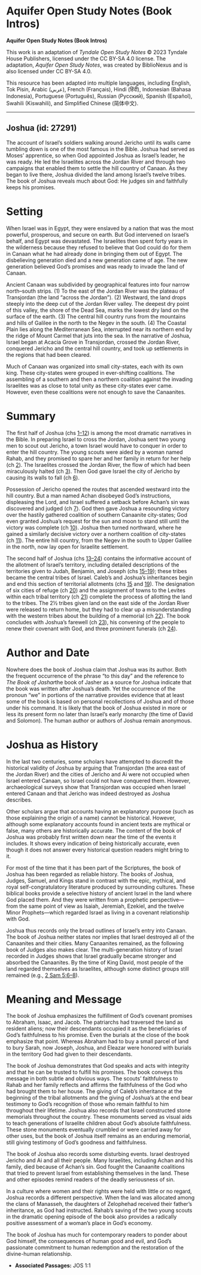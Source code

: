 # Aquifer Open Study Notes (Book Intros)

**Aquifer Open Study Notes (Book Intros)**

This work is an adaptation of *Tyndale Open Study Notes* © 2023 Tyndale House Publishers, licensed under the CC BY\-SA 4\.0 license. The adaptation, *Aquifer Open Study Notes*, was created by BiblioNexus and is also licensed under CC BY\-SA 4\.0\.

This resource has been adapted into multiple languages, including English, Tok Pisin, Arabic (عربي), French (Français), Hindi (हिंदी), Indonesian (Bahasa Indonesia), Portuguese (Português), Russian (Русский), Spanish (Español), Swahili (Kiswahili), and Simplified Chinese (简体中文).



--------------------------------

## Joshua (id: 27291)

The account of Israel’s soldiers walking around Jericho until its walls came tumbling down is one of the most famous in the Bible. Joshua had served as Moses’ apprentice, so when God appointed Joshua as Israel’s leader, he was ready. He led the Israelites across the Jordan River and through two campaigns that enabled them to settle the hill country of Canaan. As they began to live there, Joshua divided the land among Israel’s twelve tribes. The book of Joshua reveals much about God: He judges sin and faithfully keeps his promises.

Setting
=======

When Israel was in Egypt, they were enslaved by a nation that was the most powerful, prosperous, and secure on earth. But God intervened on Israel’s behalf, and Egypt was devastated. The Israelites then spent forty years in the wilderness because they refused to believe that God could do for them in Canaan what he had already done in bringing them out of Egypt. The disbelieving generation died and a new generation came of age. The new generation believed God’s promises and was ready to invade the land of Canaan.

Ancient Canaan was subdivided by geographical features into four narrow north–south strips. (1\) To the east of the Jordan River was the plateau of Transjordan (the land “across the Jordan”). (2\) Westward, the land drops steeply into the deep cut of the Jordan River valley. The deepest dry point of this valley, the shore of the Dead Sea, marks the lowest dry land on the surface of the earth. (3\) The central hill country runs from the mountains and hills of Galilee in the north to the Negev in the south. (4\) The Coastal Plain lies along the Mediterranean Sea, interrupted near its northern end by the ridge of Mount Carmel that juts into the sea. In the narrative of Joshua, Israel began at Acacia Grove in Transjordan, crossed the Jordan River, conquered Jericho and the central hill country, and took up settlements in the regions that had been cleared.

Much of Canaan was organized into small city\-states, each with its own king. These city\-states were grouped in ever\-shifting coalitions. The assembling of a southern and then a northern coalition against the invading Israelites was as close to total unity as these city\-states ever came. However, even these coalitions were not enough to save the Canaanites.

Summary
=======

The first half of Joshua (chs [1–12](https://ref.ly/Josh1:1-Josh12:24)) is among the most dramatic narratives in the Bible. In preparing Israel to cross the Jordan, Joshua sent two young men to scout out Jericho, a town Israel would have to conquer in order to enter the hill country. The young scouts were aided by a woman named Rahab, and they promised to spare her and her family in return for her help (ch [2](https://ref.ly/Josh2:1-Josh2:24)). The Israelites crossed the Jordan River, the flow of which had been miraculously halted (ch [3](https://ref.ly/Josh3:1-Josh3:17)). Then God gave Israel the city of Jericho by causing its walls to fall (ch [6](https://ref.ly/Josh6:1-Josh6:27)).

Possession of Jericho opened the routes that ascended westward into the hill country. But a man named Achan disobeyed God’s instructions, displeasing the Lord, and Israel suffered a setback before Achan’s sin was discovered and judged (ch [7](https://ref.ly/Josh7:1-Josh7:26)). God then gave Joshua a resounding victory over the hastily gathered coalition of southern Canaanite city\-states; God even granted Joshua’s request for the sun and moon to stand still until the victory was complete (ch [10](https://ref.ly/Josh10:1-Josh10:43)). Joshua then turned northward, where he gained a similarly decisive victory over a northern coalition of city\-states (ch [11](https://ref.ly/Josh11:1-Josh11:23)). The entire hill country, from the Negev in the south to Upper Galilee in the north, now lay open for Israelite settlement.

The second half of Joshua (chs [13–24](https://ref.ly/Josh13:1-Josh24:33)) contains the informative account of the allotment of Israel’s territory, including detailed descriptions of the territories given to Judah, Benjamin, and Joseph (chs [15–19](https://ref.ly/Josh15:1-Josh19:51)); these tribes became the central tribes of Israel. Caleb’s and Joshua’s inheritances begin and end this section of territorial allotments (chs [15](https://ref.ly/Josh15:1-Josh15:63) and [19](https://ref.ly/Josh19:1-Josh19:51)). The designation of six cities of refuge (ch [20](https://ref.ly/Josh20:1-Josh20:9)) and the assignment of towns to the Levites within each tribal territory (ch [21](https://ref.ly/Josh21:1-Josh21:45)) complete the process of allotting the land to the tribes. The 2½ tribes given land on the east side of the Jordan River were released to return home, but they had to clear up a misunderstanding with the western tribes about the building of a memorial (ch [22](https://ref.ly/Josh22:1-Josh22:34)). The book concludes with Joshua’s farewell (ch [23](https://ref.ly/Josh23:1-Josh23:16)), his convening of the people to renew their covenant with God, and three prominent funerals (ch [24](https://ref.ly/Josh24:1-Josh24:33)).

Author and Date
===============

Nowhere does the book of Joshua claim that Joshua was its author. Both the frequent occurrence of the phrase “to this day” and the reference to *The Book of Jashar*the book of Jasher as a source for Joshua indicate that the book was written after Joshua’s death. Yet the occurrence of the pronoun “we” in portions of the narrative provides evidence that at least some of the book is based on personal recollections of Joshua and of those under his command. It is likely that the book of Joshua existed in more or less its present form no later than Israel’s early monarchy (the time of David and Solomon). The human author or authors of Joshua remain anonymous.

Joshua as History
=================

In the last two centuries, some scholars have attempted to discredit the historical validity of Joshua by arguing that Transjordan (the area east of the Jordan River) and the cities of Jericho and Ai were not occupied when Israel entered Canaan, so Israel could not have conquered them. However, archaeological surveys show that Transjordan was occupied when Israel entered Canaan and that Jericho was indeed destroyed as Joshua describes.

Other scholars argue that accounts having an explanatory purpose (such as those explaining the origin of a name) cannot be historical. However, although some explanatory accounts found in ancient texts are mythical or false, many others are historically accurate. The content of the book of Joshua was probably first written down near the time of the events it includes. It shows every indication of being historically accurate, even though it does not answer every historical question readers might bring to it.

For most of the time that it has been part of the Scriptures, the book of Joshua has been regarded as reliable history. The books of Joshua, Judges, Samuel, and Kings stand in contrast with the epic, mythical, and royal self\-congratulatory literature produced by surrounding cultures. These biblical books provide a selective history of ancient Israel in the land where God placed them. And they were written from a prophetic perspective—from the same point of view as Isaiah, Jeremiah, Ezekiel, and the twelve Minor Prophets—which regarded Israel as living in a covenant relationship with God.

Joshua thus records only the broad outlines of Israel’s entry into Canaan. The book of Joshua neither states nor implies that Israel destroyed all of the Canaanites and their cities. Many Canaanites remained, as the following book of Judges also makes clear. The multi\-generation history of Israel recorded in Judges shows that Israel gradually became stronger and absorbed the Canaanites. By the time of King David, most people of the land regarded themselves as Israelites, although some distinct groups still remained (e.g., [2 Sam 5:6–8](https://ref.ly/2Sam5:6-2Sam5:8)).

Meaning and Message
===================

The book of Joshua emphasizes the fulfillment of God’s covenant promises to Abraham, Isaac, and Jacob. The patriarchs had traversed the land as resident aliens; now their descendants occupied it as the beneficiaries of God’s faithfulness to his promise. Even the burials at the close of the book emphasize that point. Whereas Abraham had to buy a small parcel of land to bury Sarah, now Joseph, Joshua, and Eleazar were honored with burials in the territory God had given to their descendants.

The book of Joshua demonstrates that God speaks and acts with integrity and that he can be trusted to fulfill his promises. The book conveys this message in both subtle and obvious ways. The scouts’ faithfulness to Rahab and her family reflects and affirms the faithfulness of the God who had brought them to her house. The giving of Caleb’s inheritance at the beginning of the tribal allotments and the giving of Joshua’s at the end bear testimony to God’s recognition of those who remain faithful to him throughout their lifetime. Joshua also records that Israel constructed stone memorials throughout the country. These monuments served as visual aids to teach generations of Israelite children about God’s absolute faithfulness. These stone monuments eventually crumbled or were carried away for other uses, but the book of Joshua itself remains as an enduring memorial, still giving testimony of God’s goodness and faithfulness.

The book of Joshua also records some disturbing events. Israel destroyed Jericho and Ai and all their people. Many Israelites, including Achan and his family, died because of Achan’s sin. God fought the Canaanite coalitions that tried to prevent Israel from establishing themselves in the land. These and other episodes remind readers of the deadly seriousness of sin.

In a culture where women and their rights were held with little or no regard, Joshua records a different perspective. When the land was allocated among the clans of Manasseh, the daughters of Zelophehad received their father’s inheritance, as God had instructed. Rahab’s saving of the two young scouts in the dramatic opening episode of the book also provides a radically positive assessment of a woman’s place in God’s economy.

The book of Joshua has much for contemporary readers to ponder about God himself, the consequences of human good and evil, and God’s passionate commitment to human redemption and the restoration of the divine\-human relationship.

* **Associated Passages:** JOS 1:1


